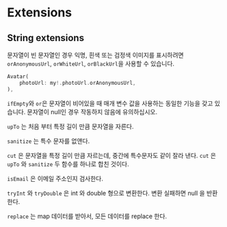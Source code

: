 # Extensions

## String extensions

문자열이 빈 문자열인 경우 익명, 흰색 또는 검정색 이미지를 표시하려면 `orAnonymousUrl`, `orWhiteUrl`, `orBlackUrl`을 사용할 수 있습니다.

```dart
Avatar(
    photoUrl: my!.photoUrl.orAnonymousUrl,
),
```

`ifEmpty`와 `or`은 문자열이 비어있을 때 매개 변수 값을 사용하는 동일한 기능을 갖고 있습니다. 문자열이 null인 경우 작동하지 않음에 유의하십시오.

`upTo` 는 처음 부터 특정 길이 만큼 문자열을 자른다.

`sanitize` 는 특수 문자를 없앤다.

`cut` 은 문자열을 특정 길이 만큼 자르는데, 중간에 특수문자도 같이 잘라 낸다. `cut` 은 `upTo` 와 `sanitize` 두 함수를 하나로 합친 것이다.

`isEmail` 은 이메일 주소인지 검사한다.

`tryInt` 와 `tryDouble` 은 int 와 double 형으로 변환한다. 변환 실패하면 null 을 반환한다.

`replace` 는 map 데이터를 받아서, 모든 데이터를 replace 한다.
